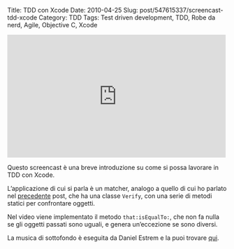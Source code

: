 Title: TDD con Xcode
Date: 2010-04-25
Slug: post/547615337/screencast-tdd-xcode
Category: TDD
Tags: Test driven development, TDD, Robe da nerd, Agile, Objective C, Xcode

<iframe width="500" height="281" src="http://www.youtube.com/embed/TdnbaNV3CJ8?wmode=transparent&autohide=1&egm=0&hd=1&iv_load_policy=3&modestbranding=1&rel=0&showinfo=0&showsearch=0" frameborder="0" allowfullscreen></iframe>

Questo screencast è una breve introduzione su come si possa lavorare in TDD con Xcode.

L’applicazione di cui si parla è un matcher, analogo a quello di cui ho parlato nel [precedente][post] post, che ha una classe `Verify`, con una serie di metodi statici per confrontare oggetti.

[post]: /post/540519014/asserzioni-in-objective-c/

Nel video viene implementato il metodo `that:isEqualTo:`, che non fa nulla se gli oggetti passati sono uguali, e genera un’eccezione se sono diversi.

La musica di sottofondo è eseguita da Daniel Estrem e la puoi trovare [qui][bach].

[bach]: http://magnatune.com/artists/albums/estrem-bachvol1/


